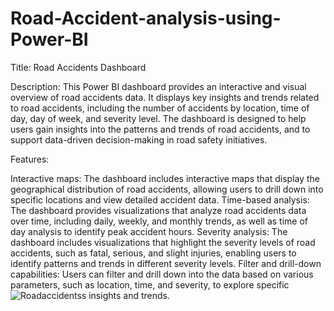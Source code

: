 # Road-Accident-analysis-using-Power-BI

Title: Road Accidents Dashboard

Description: This Power BI dashboard provides an interactive and visual overview of road accidents data. It displays key insights and trends related to road accidents, including the number of accidents by location, time of day, day of week, and severity level. The dashboard is designed to help users gain insights into the patterns and trends of road accidents, and to support data-driven decision-making in road safety initiatives.

Features:

Interactive maps: The dashboard includes interactive maps that display the geographical distribution of road accidents, allowing users to drill down into specific locations and view detailed accident data.
Time-based analysis: The dashboard provides visualizations that analyze road accidents data over time, including daily, weekly, and monthly trends, as well as time of day analysis to identify peak accident hours.
Severity analysis: The dashboard includes visualizations that highlight the severity levels of road accidents, such as fatal, serious, and slight injuries, enabling users to identify patterns and trends in different severity levels.
Filter and drill-down capabilities: Users can filter and drill down into the data based on various parameters, such as location, time, and severity, to explore specific ![Roadaccidentss](https://user-images.githubusercontent.com/120380876/234496214-88aa861d-bf55-41f4-8001-af2a7eda84d4.jpg)
insights and trends.
